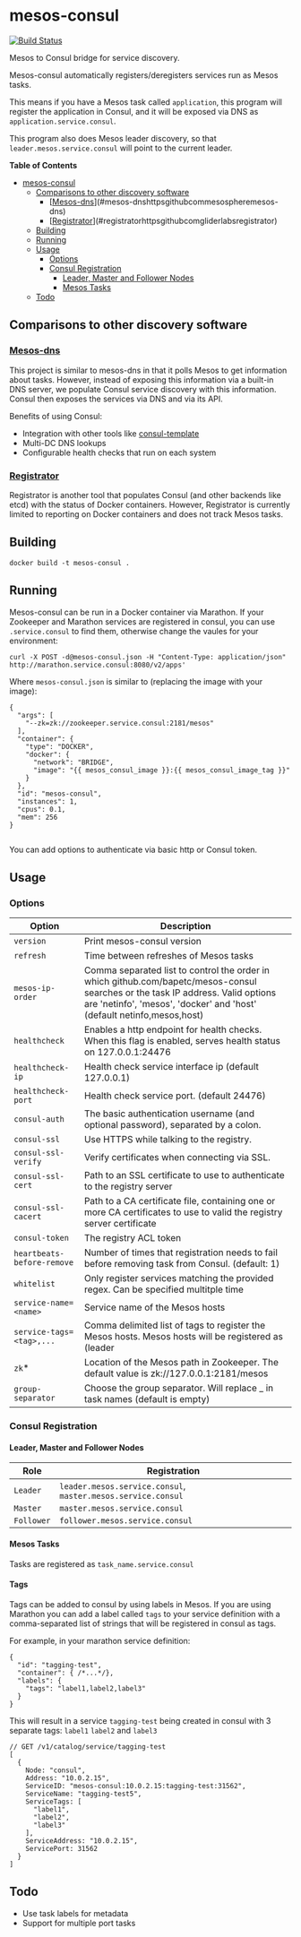 # mesos-consul

[![Build Status](https://travis-ci.org/bapetc/mesos-consul.svg)](https://travis-ci.org/bapetc/mesos-consul)

Mesos to Consul bridge for service discovery.

Mesos-consul automatically registers/deregisters services run as Mesos tasks.

This means if you have a Mesos task called `application`, this program will register the application in Consul, and it will be exposed via DNS as `application.service.consul`.

This program also does Mesos leader discovery, so that `leader.mesos.service.consul` will point to the current leader.

<!-- markdown-toc start - Don't edit this section. Run M-x markdown-toc/generate-toc again -->
**Table of Contents**

- [mesos-consul](#mesos-consul)
    - [Comparisons to other discovery software](#comparisons-to-other-discovery-software)
        - [[Mesos-dns](https://github.com/mesosphere/mesos-dns/)](#mesos-dnshttpsgithubcommesospheremesos-dns)
        - [[Registrator](https://github.com/gliderlabs/registrator)](#registratorhttpsgithubcomgliderlabsregistrator)
    - [Building](#building)
    - [Running](#running)
    - [Usage](#usage)
        - [Options](#options)
        - [Consul Registration](#consul-registration)
            - [Leader, Master and Follower Nodes](#leader-master-and-follower-nodes)
            - [Mesos Tasks](#mesos-tasks)
    - [Todo](#todo)

<!-- markdown-toc end -->

## Comparisons to other discovery software

### [Mesos-dns](https://github.com/mesosphere/mesos-dns/)
This project is similar to mesos-dns in that it polls Mesos to get information about tasks. However, instead of exposing this information via a built-in DNS server, we populate Consul service discovery with this information. Consul then exposes the services via DNS and via its API.

Benefits of using Consul:

* Integration with other tools like [consul-template](https://github.com/hashicorp/consul-template)
* Multi-DC DNS lookups
* Configurable health checks that run on each system


### [Registrator](https://github.com/gliderlabs/registrator)

Registrator is another tool that populates Consul (and other backends like etcd) with the status of Docker containers. However, Registrator is currently limited to reporting on Docker containers and does not track Mesos tasks.

## Building
```
docker build -t mesos-consul .
```

## Running
Mesos-consul can be run in a Docker container via Marathon. If your Zookeeper and Marathon services are registered in consul, you can use `.service.consul` to find them, otherwise change the vaules for your environment:


```
curl -X POST -d@mesos-consul.json -H "Content-Type: application/json" http://marathon.service.consul:8080/v2/apps'
```

Where `mesos-consul.json` is similar to (replacing the image with your image):

```
{
  "args": [
    "--zk=zk://zookeeper.service.consul:2181/mesos"
  ],  
  "container": {
    "type": "DOCKER",
    "docker": {
      "network": "BRIDGE",
      "image": "{{ mesos_consul_image }}:{{ mesos_consul_image_tag }}"
    }   
  },  
  "id": "mesos-consul",
  "instances": 1,
  "cpus": 0.1,
  "mem": 256
}


```

You can add options to authenticate via basic http or Consul token.


## Usage

### Options

|         Option        | Description |
|-----------------------|-------------|
| `version`             | Print mesos-consul version
| `refresh`             | Time between refreshes of Mesos tasks
| `mesos-ip-order`             | Comma separated list to control the order in which github.com/bapetc/mesos-consul searches or the task IP address. Valid options are 'netinfo', 'mesos', 'docker' and 'host' (default netinfo,mesos,host)
| `healthcheck`             | Enables a http endpoint for health checks. When this flag is enabled, serves health status on 127.0.0.1:24476
| `healthcheck-ip`             | Health check service interface ip (default 127.0.0.1)
| `healthcheck-port`             | Health check service port. (default 24476)
| `consul-auth`       | The basic authentication username (and optional password), separated by a colon.
| `consul-ssl`        | Use HTTPS while talking to the registry.
| `consul-ssl-verify` | Verify certificates when connecting via SSL.
| `consul-ssl-cert`   | Path to an SSL certificate to use to authenticate to the registry server
| `consul-ssl-cacert` | Path to a CA certificate file, containing one or more CA certificates to use to valid the registry server certificate
| `consul-token`      | The registry ACL token
| `heartbeats-before-remove` | Number of times that registration needs to fail before removing task from Consul. (default: 1)
| `whitelist`         | Only register services matching the provided regex. Can be specified multitple time
| `service-name=<name>`      | Service name of the Mesos hosts
| `service-tags=<tag>,...` | Comma delimited list of tags to register the Mesos hosts. Mesos hosts will be registered as (leader|master|follower).<tag>.<service>.service.consul
| `zk`\*                 | Location of the Mesos path in Zookeeper. The default value is zk://127.0.0.1:2181/mesos
| `group-separator`      | Choose the group separator. Will replace _ in task names (default is empty)


### Consul Registration

#### Leader, Master and Follower Nodes

|    Role    | Registration
|------------|--------------
| `Leader`   | `leader.mesos.service.consul`, `master.mesos.service.consul`
| `Master`   | `master.mesos.service.consul`
| `Follower` | `follower.mesos.service.consul`

#### Mesos Tasks

Tasks are registered as `task_name.service.consul`

#### Tags

Tags can be added to consul by using labels in Mesos. If you are using Marathon you can add a label called `tags` to your service definition with a  comma-separated list of strings that will be registered in consul as tags.

For example, in your marathon service definition:

```
{
  "id": "tagging-test",
  "container": { /*...*/},
  "labels": {
    "tags": "label1,label2,label3"
  }
}
```

This will result in a service `tagging-test` being created in consul with 3 separate tags: `label1` `label2` and `label3`

```
// GET /v1/catalog/service/tagging-test
[
  {
    Node: "consul",
    Address: "10.0.2.15",
    ServiceID: "mesos-consul:10.0.2.15:tagging-test:31562",
    ServiceName: "tagging-test5",
    ServiceTags: [
      "label1",
      "label2",
      "label3"
    ],
    ServiceAddress: "10.0.2.15",
    ServicePort: 31562
  }
]
```

## Todo

  * Use task labels for metadata
  * Support for multiple port tasks
